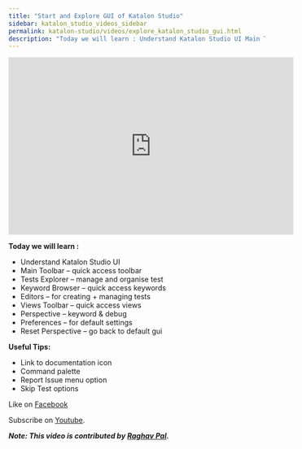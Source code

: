 ```yaml
---
title: "Start and Explore GUI of Katalon Studio"
sidebar: katalon_studio_videos_sidebar
permalink: katalon-studio/videos/explore_katalon_studio_gui.html
description: "Today we will learn : Understand Katalon Studio UI Main Toolbar - quick access toolbar Tests Explorer - manage and organise test,... Learn more!"
---
```

<iframe src="https://www.youtube.com/embed/NVJZmNcOMCw?autoplay=1" width="560" height="349" frameborder="0" allowfullscreen="allowfullscreen">&nbsp;</iframe>

**Today we will learn :**

*   Understand Katalon Studio UI
*   Main Toolbar – quick access toolbar
*   Tests Explorer – manage and organise test
*   Keyword Browser – quick access keywords
*   Editors – for creating + managing tests
*   Views Toolbar – quick access views
*   Perspective – keyword & debug
*   Preferences – for default settings
*   Reset Perspective – go back to default gui

**Useful Tips:**

*   Link to documentation icon
*   Command palette
*   Report Issue menu option
*   Skip Test options

Like on [Facebook](https://www.facebook.com/automationstepbystep/) 

Subscribe on [Youtube](https://www.youtube.com/channel/UCTt7pyY-o0eltq14glaG5dg).

**_Note: This video is contributed by [Raghav Pal](https://www.youtube.com/channel/UCTt7pyY-o0eltq14glaG5dg)._**